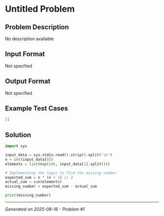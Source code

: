# Untitled Problem

## Problem Description
No description available

## Input Format
Not specified

## Output Format
Not specified

## Example Test Cases
```json
[]
```

## Solution
```python
import sys

input_data = sys.stdin.read().strip().split('\n')
n = int(input_data[0])
elements = list(map(int, input_data[1].split()))

# Implementing the logic to find the missing number
expected_sum = n * (n + 1) // 2
actual_sum = sum(elements)
missing_number = expected_sum - actual_sum

print(missing_number)
```

---
*Generated on 2025-08-16 - Problem #1*